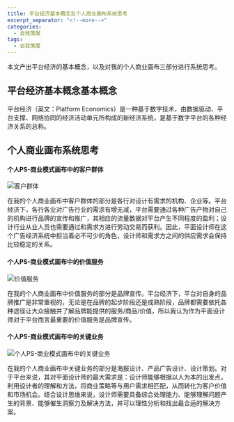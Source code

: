 ```yaml
---
title: 平台经济基本概念及个人商业画布系统思考
excerpt_separator: "<!--more-->"
categories:
  - 自我策展
tags:
  - 自我策展
---
```


本文产出平台经济的基本概念，以及对我的个人商业画布三部分进行系统思考。

<!--more-->

## 平台经济基本概念基本概念

平台经济（英文：Platform Economics）是一种基于数字技术，由数据驱动、平台支撑、网络协同的经济活动单元所构成的新经济系统，是基于数字平台的各种经济关系的总称。

## 个人商业画布系统思考

#### 个人PS-商业模式画布中的客户群体

![客户群体](https://images.gitee.com/uploads/images/2021/0514/210221_dd039285_2232011.jpeg "EF88E594-E559-4845-8636-CF32BF3B749E.jpeg")

在我的个人商业画布中客户群体的部分是各行对设计有需求的机构、企业等。平台经济下，各行各业对广告行业的需求有增无减，平台需要通过各种广告产物对自己的机构进行品牌的宣传和推广，其相应的流量数据对平台产生不同程度的盈利；设计行业从业人员也需要通过和需求方进行劳动交易而获利。因此，平面设计师在这个广告经济系统中担当着必不可少的角色，设计师和需求方之间的供应需求会保持比较稳定的关系。

#### 个人PS-商业模式画布中的价值服务

![价值服务](https://images.gitee.com/uploads/images/2021/0514/211548_99660f75_2232011.jpeg "0356DBF3-149E-4572-8A89-4888E7F45331.jpeg")

在我的个人商业画布中价值服务的部分是品牌宣传。平台经济下，平台对自身的品牌推广是非常重视的，无论是在品牌的起步阶段还是成熟阶段，品牌都需要依托各种途径让大众接触并了解品牌能提供的服务/商品/价值，所以我认为作为平面设计师对于平台而言最重要的价值服务是品牌宣传。

#### 个人PS-商业模式画布中的关键业务

![个人PS-商业模式画布中的关键业务](https://images.gitee.com/uploads/images/2021/0514/212931_dd198d1f_2232011.jpeg "F8C4C3A6-957F-4E45-B921-2C2DC62990DD.jpeg")

在我的个人商业画布中关键业务的部分是海报设计、产品广告设计、设计策划。对于平台来说，其对平面设计师的最大需求是：设计师能够根据以人为本的出发点，利用设计者的理解和方法，将商业策略等与用户需求相匹配，从而转化为客户价值和市场机会。结合设计思维来说，设计师需要具备综合处理能力、能够理解问题产生的背景、能够催生洞察力及解决方法，并可以理性分析和找出最合适的解决方案。